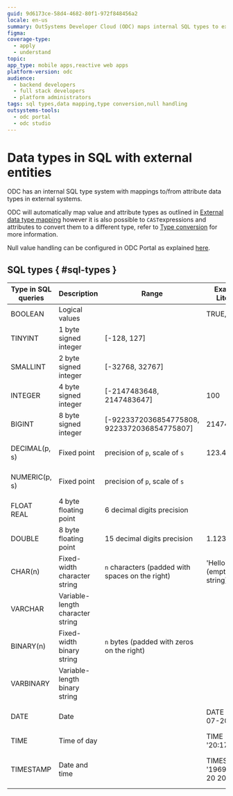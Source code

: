 ```yaml
---
guid: 9d6173ce-58d4-4682-80f1-972f848456a2
locale: en-us
summary: OutSystems Developer Cloud (ODC) maps internal SQL types to external systems and supports type conversion with CAST expressions.
figma: 
coverage-type:
  - apply
  - understand
topic:
app_type: mobile apps,reactive web apps
platform-version: odc
audience:
  - backend developers
  - full stack developers
  - platform administrators
tags: sql types,data mapping,type conversion,null handling
outsystems-tools:
  - odc portal
  - odc studio
---
```


# Data types in SQL with external entities

ODC has an internal SQL type system with mappings to/from attribute data types in external systems.

ODC will automatically map value and attribute types as outlined in [External data type mapping](../../../../integration-with-systems/external-databases/external-data-type.md) however it is also possible to `CAST`expressions and attributes to convert them to a different type, refer to [Type conversion](ansi-92-operators.md#type-conversion) for more information.

Null value handling can be configured in ODC Portal as explained [here](../../../../integration-with-systems/external-databases/handle-null-values.md).

## SQL types { #sql-types }

| Type in SQL queries | Description                      | Range                                            | Example Literals                | Example Cast                             |
|---------------------|----------------------------------|--------------------------------------------------|---------------------------------|------------------------------------------|
| BOOLEAN             | Logical values                   |                                                  | TRUE, FALSE                     | CAST(1 AS BOOLEAN)                       |
| TINYINT             | 1 byte signed integer            | [-128, 127]                                      |                                 | CAST(100 AS TINYINT)                     |
| SMALLINT            | 2 byte signed integer            | [-32768, 32767]                                  |                                 | CAST(1234 AS SMALLINT)                   |
| INTEGER             | 4 byte signed integer            | [-2147483648, 2147483647]                        | 100                             | CAST('100' AS INTEGER)                   |
| BIGINT              | 8 byte signed integer            | [-9223372036854775808, 9223372036854775807]      | 2147483648                      | CAST(100 AS BIGINT)                      |
| DECIMAL(p, s)       | Fixed point                      | precision of `p`, scale of `s`                   | 123.45                          | CAST('123.45' AS DECIMAL(5, 2))          |
| NUMERIC(p, s)       | Fixed point                      | precision of `p`, scale of `s`                   |                                 | CAST(123.45 AS NUMERIC(5, 2))            |
| FLOAT<br/>REAL      | 4 byte floating point            | 6 decimal digits precision                       |                                 | CAST(1.123E6 AS REAL)                    |
| DOUBLE              | 8 byte floating point            | 15 decimal digits precision                      | 1.123E6                         | CAST('1.123E6' AS DOUBLE)                |
| CHAR(n)             | Fixed-width character string     | `n` characters (padded with spaces on the right) | 'Hello', '' (empty string)      | CAST('abc' AS CHAR(3))                   |
| VARCHAR             | Variable-length character string |                                                  |                                 | CAST('Hello' AS VARCHAR)                 |
| BINARY(n)           | Fixed-width binary string        | `n` bytes (padded with zeros on the right)       |                                 |                                          |
| VARBINARY           | Variable-length binary string    |                                                  |                                 |                                          |
| DATE                | Date                             |                                                  | DATE '1969-07-20'               | CAST('1969-07-20' AS DATE)               |
| TIME                | Time of day                      |                                                  | TIME '20:17:40'                 | CAST('20:17:40' AS TIME)                 |
| TIMESTAMP           | Date and time                    |                                                  | TIMESTAMP '1969-07-20 20:17:40' | CAST('1969-07-20 20:17:40' AS TIMESTAMP) |

